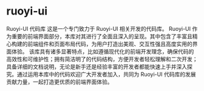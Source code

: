 # ruoyi-ui
Ruoyi-UI 代码库   这是一个专门致力于 Ruoyi-UI 相关开发的代码库。   Ruoyi-UI 作为重要的前端界面部分，本库对其进行了全面且深入的呈现。其中包含了丰富且精心构建的前端组件和页面布局代码，为用户打造出美观、交互性强且高度实用的界面体验。   该库具有诸多显著特点，比如遵循现代化的前端开发理念，确保代码的高效性和可维护性；拥有简洁明了的代码结构，方便开发者轻松理解和二次开发；具备详细的文档说明，无论是新手还是经验丰富的开发者都能快速上手并深入探究。通过运用本库中的代码欢迎广大开发者加入，共同为 Ruoyi-UI 代码库的发展贡献力量，一起打造更优质的前端界面体验。
